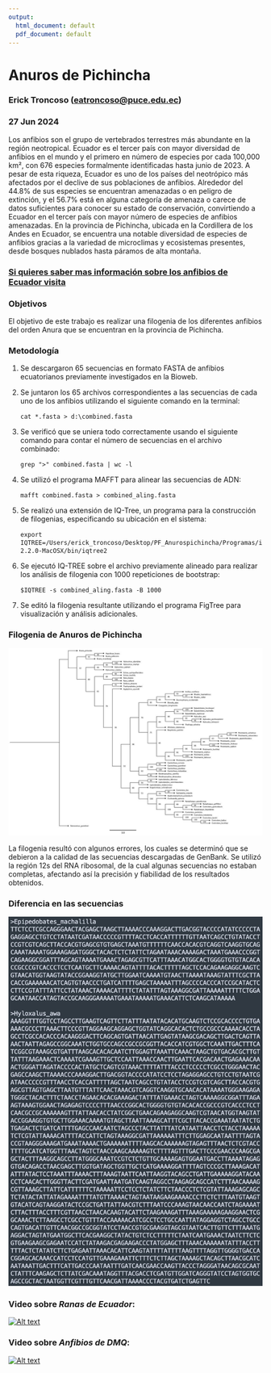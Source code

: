 ```yaml
---
output:
  html_document: default
  pdf_document: default
---
```

# Anuros de Pichincha  
### Erick Troncoso (eatroncoso@puce.edu.ec)
### 27 Jun 2024

Los anfibios son el grupo de vertebrados terrestres más abundante en la región neotropical. Ecuador es el tercer país con mayor diversidad de anfibios en el mundo y el primero en número de especies por cada 100,000 km², con 676 especies formalmente identificadas hasta junio de 2023. A pesar de esta riqueza, Ecuador es uno de los países del neotrópico más afectados por el declive de sus poblaciones de anfibios. Alrededor del 44.8% de sus especies se encuentran amenazadas o en peligro de extinción, y el 56.7% está en alguna categoría de amenaza o carece de datos suficientes para conocer su estado de conservación, convirtiendo a Ecuador en el tercer país con mayor número de especies de anfibios amenazadas. En la provincia de Pichincha, ubicada en la Cordillera de los Andes en Ecuador, se encuentra una notable diversidad de especies de anfibios gracias a la variedad de microclimas y ecosistemas presentes, desde bosques nublados hasta páramos de alta montaña.

### [Si quieres saber mas información sobre los anfibios de Ecuador visita ](https://www.bioweb.bio/faunaweb/amphibiaweb/)

### Objetivos
El objetivo de este trabajo es realizar una filogenia de los diferentes anfibios del orden Anura que se encuentran en la provincia de Pichincha.

### Metodología

1. Se descargaron 65 secuencias en formato FASTA de anfibios ecuatorianos previamente investigados en la Bioweb.

2. Se juntaron los 65 archivos correspondientes a las secuencias de cada uno de los anfibios utilizando el siguiente comando en la terminal:

   ```
   cat *.fasta > d:\combined.fasta
   ```

3. Se verificó que se uniera todo correctamente usando el siguiente comando para contar el número de secuencias en el archivo combinado:

   ```
   grep ">" combined.fasta | wc -l
   ```

4. Se utilizó el programa MAFFT para alinear las secuencias de ADN:

   ```
   mafft combined.fasta > combined_aling.fasta
   ```

5. Se realizó una extensión de IQ-Tree, un programa para la construcción de filogenias, especificando su ubicación en el sistema:

   ```
   export IQTREE=/Users/erick_troncoso/Desktop/PF_Anurospichincha/Programas/iqtree-2.2.0-MacOSX/bin/iqtree2
   ```

6. Se ejecutó IQ-TREE sobre el archivo previamente alineado para realizar los análisis de filogenia con 1000 repeticiones de bootstrap:

   ```
   $IQTREE -s combined_aling.fasta -B 1000
   ```

7. Se editó la filogenia resultante utilizando el programa FigTree para visualización y análisis adicionales.

### Filogenia de Anuros de Pichincha
![]( Imagenes/Filogenia.jpg?raw=true "Filogenia")  

La filogenia resultó con algunos errores, los cuales se determinó que se debieron a la calidad de las secuencias descargadas de GenBank. Se utilizó la región 12s del RNA ribosomal, de la cual algunas secuencias no estaban completas, afectando así la precisión y fiabilidad de los resultados obtenidos.

### Diferencia en las secuencias 
![]( Imagenes/Secuen.jpeg?raw=true "Secuencias") 

### Video sobre *Ranas de Ecuador*:   
[![Alt text](https://img.youtube.com/vi/o6yefgZ8jmI?si=GiMH0-7oCNZFCMYc)](https://www.youtube.com/watch?v=o6yefgZ8jmI?si=GiMH0-7oCNZFCMYc)

### Video sobre *Anfibios de DMQ*:  
[![Alt text](https://img.youtube.com/vi/eKorfzWtS8U?si=xe-tab728W4AXgIH/0.jpg)](https://www.youtube.com/eKorfzWtS8U?si=xe-tab728W4AXgIH)



